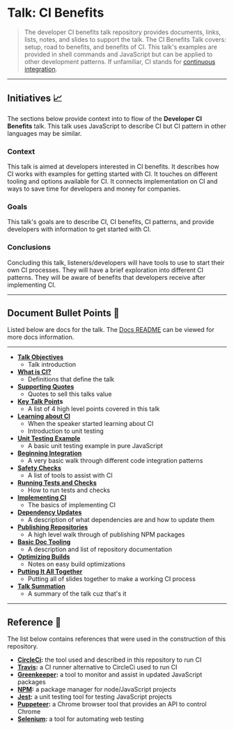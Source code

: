 # Talk: CI Benefits

> The developer CI benefits talk repository provides documents, links, lists, notes, and slides to support the talk. The CI Benefits Talk covers: setup, road to benefits, and benefits of CI. This talk's examples are provided in shell commands and JavaScript but can be applied to other development patterns. If unfamiliar, CI stands for [continuous integration]().

----

## Initiatives 📈

The sections below provide context into to flow of the **Developer CI Benefits** talk. This talk uses JavaScript to describe CI but CI pattern in other languages may be similar.

### Context

This talk is aimed at developers interested in CI benefits. It describes how CI works with examples for  getting started with CI. It touches on different tooling and options available for CI. It connects implementation on CI and ways to save time for developers and money for companies.

### Goals

This talk's goals are to describe CI, CI benefits, CI patterns, and provide developers with information to get started with CI.

### Conclusions

Concluding this talk, listeners/developers will have tools to use to start their own CI processes. They will have a brief exploration into different CI patterns. They will be aware of benefits that developers receive after implementing CI.

---

## Document Bullet Points 🔫

Listed below are docs for the talk. The [Docs README](https://github.com/yowainwright/developer-ci-benefits/blob/master/docs/README.md) can be viewed for more docs information.

----

- **[Talk Objectives]()**
  - Talk introduction
- **[What is CI?]()**
  - Definitions that define the talk
- **[Supporting Quotes]()**
  - Quotes to sell this talks value
- **[Key Talk Point]()s**
  - A list of 4 high level points covered in this talk
- **[Learning about CI]()**
  - When the speaker started learning about CI
  - Introduction to unit testing
- **[Unit Testing Example]()**
  - A basic unit testing example in pure JavaScript
- **[Beginning Integration]()**
  - A very basic walk through different code integration patterns
- **[Safety Checks]()**
  - A list of tools to assist with CI
- **[Running Tests and Checks]()**
  - How to run tests and checks
- **[Implementing CI]()**
  - The basics of implementing CI
- **[Dependency Updates]()**
  - A description of what dependencies are and how to update them
- **[Publishing Repositories]()**
  - A high level walk through of publishing NPM packages
- **[Basic Doc Tooling]()**
  - A description and list of repository documentation
- **[Optimizing Builds]()**
  - Notes on easy build optimizations
- **[Putting It All Together]()**
  - Putting all of slides together to make a working CI process
- **[Talk Summation]()**
  - A summary of the talk cuz that's it

----

## Reference 📝

The list below contains references that were used in the construction of this repository.

- **[CircleCi](https://circleci.com/):** the tool used and described in this repository to run CI
- **[Travis](https://travis-ci.org/):** a CI runner alternative to CircleCi used to run CI
- **[Greenkeeper](https://greenkeeper.io/):** a tool to monitor and assist in updated JavaScript packages
- **[NPM](https://www.npmjs.com/):** a package manager for node/JavaScript projects
- **[Jest](https://jestjs.io/):** a unit testing tool for testing JavaScript projects
- **[Puppeteer](https://pptr.dev/):** a Chrome browser tool that provides an API to control Chrome
- **[Selenium](https://github.com/SeleniumHQ/selenium/wiki/Getting-Started):** a tool for automating web testing

